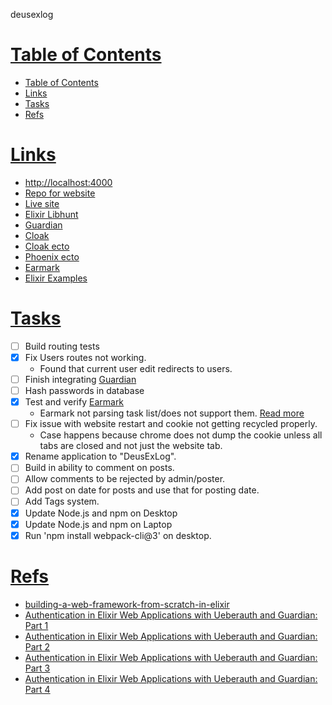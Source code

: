 deusexlog
# [Table of Contents](#table-of-contents)
- [Table of Contents](#table-of-contents)
- [Links](#links)
- [Tasks](#tasks)
- [Refs](#refs)

# [Links](#links)
* [http://localhost:4000](http://localhost:4000)
* [Repo for website](https://github.com/DavidGumm/slumberingmage)
* [Live site](https://www.davidgumm.com/)
* [Elixir Libhunt](https://elixir.libhunt.com/)
* [Guardian](https://hexdocs.pm/guardian/tutorial-start.html)
* [Cloak](https://hexdocs.pm/cloak/1.0.2/install.html#content)
* [Cloak ecto](https://hexdocs.pm/cloak_ecto/1.0.1/install.html#content)
* [Phoenix ecto](https://hexdocs.pm/phoenix/ecto.html#content)
* [Earmark](https://hexdocs.pm/earmark/Earmark.html)
* [Elixir Examples](https://elixir-examples.github.io/)

# [Tasks](#tasks)
- [ ] Build routing tests
- [x] Fix Users routes not working.
  -  Found that current user edit redirects to users.
- [ ] Finish integrating [Guardian](https://hexdocs.pm/guardian/tutorial-start.html)
- [ ] Hash passwords in database
- [x] Test and verify [Earmark](https://hexdocs.pm/earmark/Earmark.html)
  - Earmark not parsing task list/does not support them. [Read more](https://github.com/pragdave/earmark/issues/126)
- [ ] Fix issue with website restart and cookie not getting recycled properly.
  - Case happens because chrome does not dump the cookie unless all tabs are closed and not just the website tab.
- [x] Rename application to "DeusExLog".
- [ ] Build in ability to comment on posts.
- [ ] Allow comments to be rejected by admin/poster.
- [ ] Add post on date for posts and use that for posting date.
- [ ] Add Tags system.
- [x] Update Node.js and npm on Desktop
- [x] Update Node.js and npm on Laptop
- [x] Run 'npm install webpack-cli@3' on desktop.

# [Refs](#refs)
* [building-a-web-framework-from-scratch-in-elixir](https://codewords.recurse.com/issues/five/building-a-web-framework-from-scratch-in-elixir)
* [Authentication in Elixir Web Applications with Ueberauth and Guardian: Part 1](https://thoughtbot.com/blog/authentication-in-elixir-web-applications-with-guardian-part-1)
* [Authentication in Elixir Web Applications with Ueberauth and Guardian: Part 2](https://thoughtbot.com/blog/authentication-in-elixir-web-applications-with-guardian-part-2)
* [Authentication in Elixir Web Applications with Ueberauth and Guardian: Part 3](https://thoughtbot.com/blog/authentication-in-elixir-web-applications-with-guardian-part-3)
* [Authentication in Elixir Web Applications with Ueberauth and Guardian: Part 4](https://thoughtbot.com/blog/authentication-in-elixir-web-applications-with-ueberauth-and-guardian-part-4)
